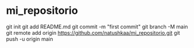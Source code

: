 # mi_repositorio
git init
git add README.md
git commit -m "first commit"
git branch -M main
git remote add origin https://github.com/natushkaa/mi_repositorio.git
git push -u origin main
